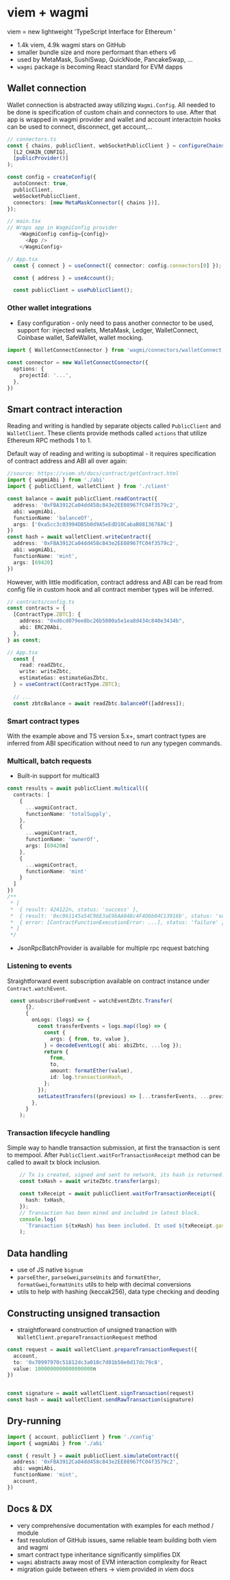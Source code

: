 # viem + wagmi
viem = new lightweight 'TypeScript Interface for Ethereum '
- 1.4k viem, 4.9k wagmi stars on GitHub
- smaller bundle size and more performant than ethers v6
- used by MetaMask, SushiSwap, QuickNode, PancakeSwap, ...
- `wagmi` package is becoming React standard for EVM dapps 

## Wallet connection
Wallet connection is abstracted away utilizing `Wagmi.Config`. All needed to be done is specification of custom chain and connectors to use. After that app is wrapped in wagmi provider and wallet and account interactoin hooks can be used to connect, disconnect, get account,...

```typescript
// connectors.ts
const { chains, publicClient, webSocketPublicClient } = configureChains(
  [L2_CHAIN_CONFIG],
  [publicProvider()]
);

const config = createConfig({
  autoConnect: true,
  publicClient,
  webSocketPublicClient,
  connectors: [new MetaMaskConnector({ chains })],
});

// main.tsx
// Wraps app in WagmiConfig provider
    <WagmiConfig config={config}>
      <App />
    </WagmiConfig>

// App.tsx
  const { connect } = useConnect({ connector: config.connectors[0] });

  const { address } = useAccount();

  const publicClient = usePublicClient();
```
### Other wallet integrations

- Easy configuration - only need to pass another connector to be used, support for: injected wallets, MetaMask, Ledger, WalletConnect, Coinbase wallet, SafeWallet, wallet mocking.

```typescript
import { WalletConnectConnector } from 'wagmi/connectors/walletConnect'
 
const connector = new WalletConnectConnector({
  options: {
    projectId: '...',
  },
})
```

## Smart contract interaction
Reading and writing is handled by separate objects called `PublicClient` and `WalletClient`. These clients provide methods called `actions` that utilize Ethereum RPC methods 1 to 1.

Default way of reading and writing is suboptimal - it requires specification of contract address and ABI all over again:
```typescript
//source: https://viem.sh/docs/contract/getContract.html
import { wagmiAbi } from './abi'
import { publicClient, walletClient } from './client'

const balance = await publicClient.readContract({
  address: '0xFBA3912Ca04dd458c843e2EE08967fC04f3579c2',
  abi: wagmiAbi,
  functionName: 'balanceOf',
  args: ['0xa5cc3c03994DB5b0d9A5eEdD10CabaB0813678AC']
})
const hash = await walletClient.writeContract({
  address: '0xFBA3912Ca04dd458c843e2EE08967fC04f3579c2',
  abi: wagmiAbi,
  functionName: 'mint',
  args: [69420]
})

```
However, with little modification, contract address and ABI can be read from config file in custom hook and all contract member types will be inferred.
```typescript
// contracts/config.ts
const contracts = {
  [ContractType.ZBTC]: {
    address: "0xd6cd079ee8bc26b5000a5e1ea8d434c840e3434b",
    abi: ERC20Abi,
  },
} as const;

// App.tsx
  const {
    read: readZbtc,
    write: writeZbtc,
    estimateGas: estimateGasZbtc,
  } = useContract(ContractType.ZBTC);
  
  // ...
  const zbtcBalance = await readZbtc.balanceOf([address]);
```



### Smart contract types
With the example above and TS version 5.x+, smart contract types are inferred from ABI specification without need to run any typegen commands.
### Multicall, batch requests
- Built-in support for multicall3
```typescript
const results = await publicClient.multicall({
  contracts: [
    {
      ...wagmiContract,
      functionName: 'totalSupply',
    },
    {
      ...wagmiContract,
      functionName: 'ownerOf',
      args: [69420n]
    },
    {
      ...wagmiContract,
      functionName: 'mint'
    }
  ]
})
/**
 * [
 *  { result: 424122n, status: 'success' },
 *  { result: '0xc961145a54C96E3aE9bAA048c4F4D6b04C13916b', status: 'success' },
 *  { error: [ContractFunctionExecutionError: ...], status: 'failure' }
 * ]
 */
```
- JsonRpcBatchProvider is available for multiple rpc request batching

### Listening to events
Straightforward event subscription available on contract instance under `Contract.watchEvent`.
```typescript
 const unsubscribeFromEvent = watchEventZbtc.Transfer(
      {},
      {
        onLogs: (logs) => {
          const transferEvents = logs.map((log) => {
            const {
              args: { from, to, value },
            } = decodeEventLog({ abi: abiZbtc, ...log });
            return {
              from,
              to,
              amount: formatEther(value),
              id: log.transactionHash,
            };
          });
          setLatestTransfers((previous) => [...transferEvents, ...previous]);
        },
      }
    );
  ```

### Transaction lifecycle handling
Simple way to handle transaction submission, at first the transaction is sent to mempool. After `PublicClient.waitForTransactionReceipt` method can be called to await tx block inclusion.
```typescript
    // Tx is created, signed and sent to network, its hash is returned.
    const txHash = await writeZbtc.transfer(args);

    const txReceipt = await publicClient.waitForTransactionReceipt({
      hash: txHash,
    });
    // Transaction has been mined and included in latest block.
    console.log(
      `Transaction ${txHash} has been included. It used ${txReceipt.gasUsed} gas.`
    );

``` 

## Data handling
- use of JS native `bignum`
- `parseEther`, `parseGwei`,`parseUnits` and `formatEther`, `formatGwei`,`formatUnits` utils to help with decimal conversions
- utils to help with hashing (keccak256), data type checking and deoding

## Constructing unsigned transaction
- straightforward construction of unsigned tranaction with `WalletClient.prepareTransactionRequest` method
```typescript
const request = await walletClient.prepareTransactionRequest({ 
  account,
  to: '0x70997970c51812dc3a010c7d01b50e0d17dc79c8',
  value: 1000000000000000000n
})


const signature = await walletClient.signTransaction(request)
const hash = await walletClient.sendRawTransaction(signature)
```

## Dry-running
```typescript
import { account, publicClient } from './config'
import { wagmiAbi } from './abi'

const { result } = await publicClient.simulateContract({
  address: '0xFBA3912Ca04dd458c843e2EE08967fC04f3579c2',
  abi: wagmiAbi,
  functionName: 'mint',
  account,
})
```
## Docs & DX
- very comprehensive documentation with examples for each method / module
- fast resolution of GitHub issues, same reliable team building both viem and wagmi
- smart contract type inheritance significantly simplifies DX 
- `wagmi` abstracts away most of EVM interaction complexity for React 
- migration guide between ethers -> viem provided in viem docs



